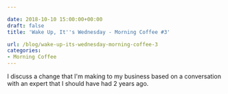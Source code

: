 ```yaml
---

date: 2018-10-10 15:00:00+00:00
draft: false
title: 'Wake Up, It''s Wednesday - Morning Coffee #3'

url: /blog/wake-up-its-wednesday-morning-coffee-3
categories:
- Morning Coffee
---
```




 


I discuss a change that I'm making to my business based on a conversation with an expert that I should have had 2 years ago.

